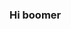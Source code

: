### Hi boomer

<!--
**Ismashedmyipad/Ismashedmyipad** is a ✨ _special_ ✨ repository because its `README.md` (this file) appears on your GitHub profile.

Here are some ideas to get you started:

- 🔭 I’m currently working on this maybe
- 🌱 I’m currently learning how to gnome
- 👯 I’m looking to collaborate on nothing boomer
- 🤔 I’m looking for help with idk lol im just messing with this
- 💬 Ask me about rickrolls
- 📫 How to reach me: dsfdsf798@gmail.com
- 😄 Pronouns: dsf
- ⚡ Fun fact: GitHub needs to stfu on emails
-->
